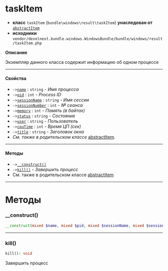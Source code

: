 # taskItem

- **класс** `taskItem` (`bundle\windows\result\taskItem`) **унаследован от** [`abstractItem`](classes/bundle/windows/result/abstractItem.ru.md)
- **исходники** `vendor/develnext.bundle.windows.WindowsBundle/bundle/windows/result/taskItem.php`

**Описание**

Экземпляр данного класса содержит информацию об одном процессе

---

#### Свойства

- `->`[`name`](#prop-name) : `string` - _Имя процесса_
- `->`[`pid`](#prop-pid) : `int` - _Process ID_
- `->`[`sessionName`](#prop-sessionname) : `string` - _Имя сессии_
- `->`[`sessionNumber`](#prop-sessionnumber) : `int` - _№ сеанса_
- `->`[`memory`](#prop-memory) : `int` - _Память (в байтах)_
- `->`[`status`](#prop-status) : `string` - _Состояние_
- `->`[`user`](#prop-user) : `string` - _Пользователь_
- `->`[`cpuTime`](#prop-cputime) : `int` - _Время ЦП (сек)_
- `->`[`title`](#prop-title) : `string` - _Заголовок окна_
- *См. также в родительском классе* [abstractItem](classes/bundle/windows/result/abstractItem.ru.md).

---

#### Методы

- `->`[`__construct()`](#method-__construct)
- `->`[`kill()`](#method-kill) - _Завершить процесс_
- См. также в родительском классе [abstractItem](classes/bundle/windows/result/abstractItem.ru.md)

---
# Методы

<a name="method-__construct"></a>

### __construct()
```php
__construct(mixed $name, mixed $pid, mixed $sessionName, mixed $sessionNumber, mixed $memory, mixed $status, mixed $user, mixed $cpuTime, mixed $title): void
```

---

<a name="method-kill"></a>

### kill()
```php
kill(): void
```
Завершить процесс